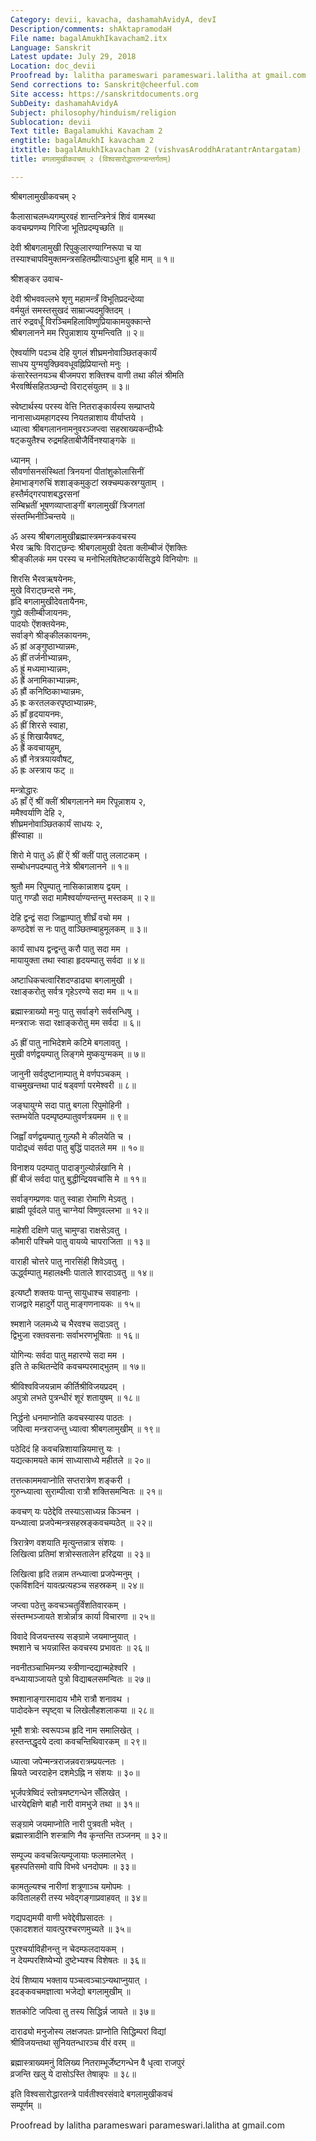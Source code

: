 ```yaml
---
Category: devii, kavacha, dashamahAvidyA, devI
Description/comments: shAktapramodaH
File name: bagalAmukhIkavacham2.itx
Language: Sanskrit
Latest update: July 29, 2018
Location: doc_devii
Proofread by: lalitha parameswari parameswari.lalitha at gmail.com
Send corrections to: Sanskrit@cheerful.com
Site access: https://sanskritdocuments.org
SubDeity: dashamahAvidyA
Subject: philosophy/hinduism/religion
Sublocation: devii
Text title: Bagalamukhi Kavacham 2
engtitle: bagalAmukhI kavacham 2
itxtitle: bagalAmukhIkavacham 2 (vishvasAroddhAratantrAntargatam)
title: बगलामुखीकवचम् २ (विश्वसारोद्धारतन्त्रान्तर्गतम्)

---
```

  
 श्रीबगलामुखीकवचम् २   
  
कैलासाचलम्ध्यगम्पुरवहं शान्तन्त्रिनेत्रं शिवं वामस्था  
कवचम्प्रणम्य गिरिजा भूतिप्रदम्पृच्छति ॥  
  
देवी श्रीबगलामुखी रिपुकुलारण्याग्निरूपा च या  
तस्याश्चापविमुक्तमन्त्रसहितम्प्रीत्याऽधुना ब्रूहि माम् ॥ १॥  
  
श्रीशङ्कर उवाच-  
  
देवी श्रीभववल्लभे शृणु महामन्त्रँ विभूतिप्रदन्देव्या  
वर्मयुतं समस्तसुखदं साम्राज्यदमुक्तिदम् ।  
तारं रुद्रवधूँ विरञ्चिमहिलाविष्णुप्रियाकामयुक्कान्ते  
श्रीबगलानने मम रिपुन्नाशाय युग्मन्त्विति ॥ २॥  
  
ऐश्वर्याणि पदञ्च देहि युगलं शीघ्रमनोवाञ्छितङ्कार्यं  
साधय युग्मयुक्छिववधूवह्निप्रियान्तो मनुः ।  
कंसारेस्तनयञ्च बीजमपरा शक्तिश्च वाणी तथा कीलं श्रीमति  
भैरवर्ष्षिसहितञ्छन्दो विराट्संयुतम् ॥ ३॥  
  
स्वेष्टार्थस्य परस्य वेत्ति नितराङ्कार्यस्य सम्प्राप्तये  
नानासाध्यमहागदस्य नियतन्नाशाय वीर्याप्तये ।  
ध्यात्वा श्रीबगलाननामनुवरञ्जप्त्वा सहस्राख्यकन्दीग्र्धैः  
षट्कयुतैश्च रुद्रमहिताबीजैर्विनश्याङ्गके ॥  
  
ध्यानम् ।  
सौवर्णासनसंस्थितां त्रिनयनां पीतांशुकोलासिनीं  
हेमाभाङ्गरुचिं शशाङ्कमुकुटां स्रक्चम्पकस्रग्युताम् ।  
हस्तैर्मद्गरपाशबद्धरसनां  
सम्बिभ्रतीं भूषणव्याप्ताङ्गीं बगलामुखीं त्रिजगतां  
संस्तम्भिनीञ्चिन्तये ॥  
  
ॐ अस्य श्रीबगलामुखीब्रह्मास्त्रमन्त्रकवचस्य  
भैरव ऋषिः विराट्छन्दः श्रीबगलामुखी देवता क्लीम्बीजं ऐंशक्तिः  
श्रीङ्कीलकं मम परस्य च मनोभिलषितेष्टकार्यसिद्धये विनियोगः ॥  
  
शिरसि भैरवऋषयेनमः,  
मुखे विराट्छन्दसे नमः,  
हृदि बगलामुखीदेवतायैनमः,  
गुह्ये क्लीम्बीजायनमः,  
पादयोः ऐंशक्तयेनमः,  
सर्वाङ्गे श्रीङ्कीलकायनमः,  
ॐ ह्रां अङ्गुष्ठाभ्यान्नमः,  
ॐ ह्रीं तर्जनीभ्यान्नमः,  
ॐ ह्रूं मध्यमाभ्यान्नमः,  
ॐ ह्रैं अनामिकाभ्यान्नमः,  
ॐ ह्रौं कनिष्ठिकाभ्यान्नमः,  
ॐ ह्रः करतलकरपृष्ठाभ्यान्नमः,  
ॐ ह्राँ हृदयायनमः,  
ॐ ह्रीं शिरसे स्वाहा,  
ॐ ह्रूं शिखायैवषट्,  
ॐ ह्रैं कवचायहुम्,  
ॐ ह्रौं नेत्रत्रयायवौषट्,  
ॐ ह्रः अस्त्राय फट् ॥  
  
मन्त्रोद्धारः  
ॐ ह्राँ ऐं श्रीं क्लीं श्रीबगलानने मम रिपून्नाशय २,  
ममैश्वर्याणि देहि २,  
शीघ्रमनोवाञ्छितकार्यं साधयः २,  
ह्रींस्वाहा ॥  
  
शिरो मे पातु ॐ ह्रीं ऐं श्रीं क्लीं पातु ललाटकम् ।  
सम्बोधनपदम्पातु नेत्रे श्रीबगलानने ॥ १॥  
  
श्रुतौ मम रिपुम्पातु नासिकान्नाशय द्वयम् ।  
पातु गण्डौ सदा मामैश्वर्याण्यन्तन्तु मस्तकम् ॥ २॥  
  
देहि द्वन्द्वं सदा जिह्वाम्पातु शीघ्रँ वचो मम ।  
कण्ठदेशं स नः पातु वाञ्छितम्बाहुमूलकम् ॥ ३॥  
  
कार्यं साधय द्वन्द्वन्तु करौ पातु सदा मम ।  
मायायुक्ता तथा स्वाहा हृदयम्पातु सर्वदा ॥ ४॥  
  
अष्टाधिकचत्वारिंशदण्डाढ्या बगलामुखी ।  
रक्षाङ्करोतु सर्वत्र गृहेऽरण्ये सदा मम ॥ ५॥  
  
ब्रह्मास्त्राख्यो मनुः पातु सर्वाङ्गे सर्वसन्धिषु ।  
मन्त्रराजः सदा रक्षाङ्करोतु मम सर्वदा ॥ ६॥  
  
ॐ ह्रीं पातु नाभिदेशमे कटिमे बगलावतु ।  
मुखी वर्णद्वयम्पातु लिङ्गमे मुष्कयुग्मकम् ॥ ७॥  
  
जानुनी सर्वदुष्टानाम्पातु मे वर्णपञ्चकम् ।  
वाचमुखन्तथा पादं षड्वर्णा परमेश्वरी ॥ ८॥  
  
जङ्घायुग्मे सदा पातु बगला रिपुमोहिनी ।  
स्तम्भयेति पदम्पृष्ठम्पातुवर्णत्रयमम ॥ ९॥  
  
जिह्वाँ वर्णद्वयम्पातु गुल्फौ मे कीलयेति च ।  
पादोद्र्ध्वं  सर्वदा पातु बुद्धिं पादतले मम ॥ १०॥  
  
विनाशय पदम्पातु पादाङ्गुल्योर्न्नखानि मे ।  
ह्रीं बीजं सर्वदा पातु बुद्धीन्द्रियवचांसि मे ॥ ११॥  
  
सर्वाङ्गम्प्रणवः पातु स्वाहा रोमाणि मेऽवतु ।  
ब्राह्मी पूर्वदले पातु चाग्नेयां विष्णुवल्लभा ॥ १२॥  
  
माहेशी दक्षिणे पातु चामुण्डा राक्षसेऽवतु ।  
कौमारी पश्चिमे पातु वायव्ये चापराजिता ॥ १३॥  
  
वाराही चोत्तरे पातु नारसिंही शिवेऽवतु ।  
ऊर्द्ध्वम्पातु महालक्ष्मीः पाताले शारदाऽवतु ॥ १४॥  
  
इत्यष्टौ शक्तयः पान्तु सायुधाश्च सवाहनाः ।  
राजद्वारे महादुर्गे पातु माङ्गणनायकः ॥ १५॥  
  
श्मशाने जलमध्ये च भैरवश्च सदाऽवतु ।  
द्विभुजा रक्तवसनाः सर्वाभरणभूषिताः ॥ १६॥  
  
योगिन्यः सर्वदा पातु महारण्ये सदा मम ।  
इति ते कथितन्देवि कवचम्परमाद्भुतम् ॥ १७॥  
  
श्रीविश्वविजयन्नाम कीर्तिश्रीविजयप्रदम् ।  
अपुत्रो लभते पुत्रन्धीरं शूरं शतायुषम् ॥ १८॥  
  
निर्द्धनो धनमाप्नोति कवचस्यास्य पाठतः ।  
जपित्वा मन्त्रराजन्तु ध्यात्वा श्रीबगलामुखीम् ॥ १९॥  
  
पठेदिदं हि कवचन्निशायान्नियमात्तु यः ।  
यद्यत्कामयते कामं साध्यासाध्ये महीतले ॥ २०॥  
  
तत्तत्काममवाप्नोति सप्तरात्रेण शङ्करी ।  
गुरुन्ध्यात्वा सुराम्पीत्वा रात्रौ शक्तिसमन्वितः ॥ २१॥  
  
कवचण् यः पठेद्देवि तस्याऽसाध्यन्न किञ्चन ।  
यन्ध्यात्वा प्रजपेन्मन्त्रसहस्रङ्कवचम्पठेत् ॥ २२॥  
  
त्रिरात्रेण वशयाति मृत्युन्तन्नात्र संशयः ।  
लिखित्वा प्रतिमां शत्रोस्सतालेन हरिद्रया ॥ २३॥  
  
लिखित्वा हृदि तन्नाम तन्ध्यात्वा प्रजपेन्मनुम् ।  
एकविंशदिनं यावत्प्रत्यहञ्च सहस्रकम् ॥ २४॥  
  
जप्त्वा पठेत्तु कवचञ्चतुर्विंशतिवारकम् ।  
संस्तम्भञ्जायते शत्रोर्न्नात्र कार्या विचारणा ॥ २५॥  
  
विवादे विजयन्तस्य सङ्ग्रामे जयमाप्नुयात् ।  
श्मशाने च भयन्नास्ति कवचस्य प्रभावतः ॥ २६॥  
  
नवनीतञ्चाभिमन्त्र्य स्त्रीणान्दद्यान्महेश्वरि ।  
वन्ध्यायाञ्जायते पुत्रो विद्याबलसमन्वितः ॥ २७॥  
  
श्मशानाङ्गारमादाय भौमे रात्रौ शनावथ ।  
पादोदकेन स्पृष्ट्वा च लिखेलौहशलाकया ॥ २८॥  
  
भूमौ शत्रोः स्वरूपञ्च हृदि नाम समालिखेत् ।  
हस्तन्तद्धृदये दत्वा कवचन्तिथिवारकम् ॥ २९॥  
  
ध्यात्वा जपेन्मन्त्रराजन्नवरात्रम्प्रयत्नतः ।  
म्रियते ज्वरदाहेन दशमेऽह्नि न संशयः ॥ ३०॥  
  
भूर्जपत्रेष्विदं स्तोत्रमष्टगन्धेन सँलिखेत् ।  
धारयेद्दक्षिणे बाहौ नारी वामभुजे तथा ॥ ३१॥  
  
सङ्ग्रामे जयमाप्नोति नारी पुत्रवती भवेत् ।  
ब्रह्मास्त्रादीनि शस्त्राणि नैव कृन्तन्ति तञ्जनम् ॥ ३२॥  
  
सम्पूज्य कवचन्नित्यम्पूजायाः फलमालभेत् ।  
बृहस्पतिसमो वापि विभवे धनदोपमः ॥ ३३॥  
  
कामतुल्यश्च नारीणां शत्रूणाञ्च यमोपमः ।  
कवितालहरी तस्य भवेद्गङ्गाप्रवाहवत् ॥ ३४॥  
  
गद्यपद्यमयी वाणी भवेद्देवीप्रसादतः ।  
एकादशशतं यावत्पुरश्चरणमुच्यते ॥ ३५॥  
  
पुरश्चर्याविहीनन्तु न चेदम्फलदायकम् ।  
न देयम्परशिष्येभ्यो दुष्टेभ्यश्च विशेषतः ॥ ३६॥  
  
देयं शिष्याय भक्ताय पञ्चत्वञ्चाऽन्यथाप्नुयात् ।  
इदङ्कवचमज्ञात्वा भजेद्यो बगलामुखीम् ॥  
  
शतकोटि जपित्वा तु तस्य सिद्धिर्न्न जायते ॥ ३७॥  
  
दाराढ्यो मनुजोस्य लक्षजपतः प्राप्नोति सिद्धिम्परां विद्यां  
श्रीविजयन्तथा सुनियतन्धारञ्च वीरं वरम् ॥  
  
ब्रह्मास्त्राख्यमनुं विलिख्य नितराम्भूर्जेष्टगन्धेन वै धृत्वा राजपुरं  
व्रजन्ति खलु ये दासोऽस्ति तेषान्नृपः ॥ ३८॥  
  
इति विश्वसारोद्धारतन्त्रे पार्वतीश्वरसंवादे बगलामुखीकवचं  
सम्पूर्णम् ॥  
  
  
Proofread by lalitha parameswari parameswari.lalitha at gmail.com  
  
